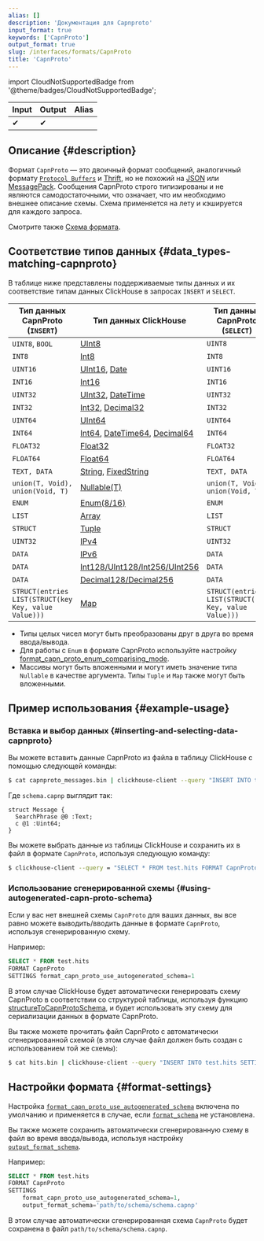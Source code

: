 ```yaml
---
alias: []
description: 'Документация для Capnproto'
input_format: true
keywords: ['CapnProto']
output_format: true
slug: /interfaces/formats/CapnProto
title: 'CapnProto'
---
```


import CloudNotSupportedBadge from '@theme/badges/CloudNotSupportedBadge';

<CloudNotSupportedBadge/>

| Input | Output | Alias |
|-------|--------|-------|
| ✔     | ✔      |       |

## Описание {#description}

Формат `CapnProto` — это двоичный формат сообщений, аналогичный формату [`Protocol Buffers`](https://developers.google.com/protocol-buffers/) и [Thrift](https://en.wikipedia.org/wiki/Apache_Thrift), но не похожий на [JSON](./JSON/JSON.md) или [MessagePack](https://msgpack.org/).
Сообщения CapnProto строго типизированы и не являются самодостаточными, что означает, что им необходимо внешнее описание схемы. Схема применяется на лету и кэшируется для каждого запроса.

Смотрите также [Схема формата](/interfaces/formats/#formatschema).

## Соответствие типов данных {#data_types-matching-capnproto}

В таблице ниже представлены поддерживаемые типы данных и их соответствие типам данных ClickHouse в запросах `INSERT` и `SELECT`.

| Тип данных CapnProto (`INSERT`)                       | Тип данных ClickHouse                                                                                                                                                           | Тип данных CapnProto (`SELECT`)                       |
|------------------------------------------------------|--------------------------------------------------------------------------------------------------------------------------------------------------------------------------------|------------------------------------------------------|
| `UINT8`, `BOOL`                                      | [UInt8](/sql-reference/data-types/int-uint.md)                                                                                                                         | `UINT8`                                              |
| `INT8`                                               | [Int8](/sql-reference/data-types/int-uint.md)                                                                                                                          | `INT8`                                               |
| `UINT16`                                             | [UInt16](/sql-reference/data-types/int-uint.md), [Date](/sql-reference/data-types/date.md)                                                                     | `UINT16`                                             |
| `INT16`                                              | [Int16](/sql-reference/data-types/int-uint.md)                                                                                                                         | `INT16`                                              |
| `UINT32`                                             | [UInt32](/sql-reference/data-types/int-uint.md), [DateTime](/sql-reference/data-types/datetime.md)                                                             | `UINT32`                                             |
| `INT32`                                              | [Int32](/sql-reference/data-types/int-uint.md), [Decimal32](/sql-reference/data-types/decimal.md)                                                              | `INT32`                                              |
| `UINT64`                                             | [UInt64](/sql-reference/data-types/int-uint.md)                                                                                                                        | `UINT64`                                             |
| `INT64`                                              | [Int64](/sql-reference/data-types/int-uint.md), [DateTime64](/sql-reference/data-types/datetime.md), [Decimal64](/sql-reference/data-types/decimal.md) | `INT64`                                              |
| `FLOAT32`                                            | [Float32](/sql-reference/data-types/float.md)                                                                                                                          | `FLOAT32`                                            |
| `FLOAT64`                                            | [Float64](/sql-reference/data-types/float.md)                                                                                                                          | `FLOAT64`                                            |
| `TEXT, DATA`                                         | [String](/sql-reference/data-types/string.md), [FixedString](/sql-reference/data-types/fixedstring.md)                                                         | `TEXT, DATA`                                         |
| `union(T, Void), union(Void, T)`                     | [Nullable(T)](/sql-reference/data-types/date.md)                                                                                                                       | `union(T, Void), union(Void, T)`                     |
| `ENUM`                                               | [Enum(8/16)](/sql-reference/data-types/enum.md)                                                                                                                        | `ENUM`                                               |
| `LIST`                                               | [Array](/sql-reference/data-types/array.md)                                                                                                                            | `LIST`                                               |
| `STRUCT`                                             | [Tuple](/sql-reference/data-types/tuple.md)                                                                                                                            | `STRUCT`                                             |
| `UINT32`                                             | [IPv4](/sql-reference/data-types/ipv4.md)                                                                                                                              | `UINT32`                                             |
| `DATA`                                               | [IPv6](/sql-reference/data-types/ipv6.md)                                                                                                                              | `DATA`                                               |
| `DATA`                                               | [Int128/UInt128/Int256/UInt256](/sql-reference/data-types/int-uint.md)                                                                                                 | `DATA`                                               |
| `DATA`                                               | [Decimal128/Decimal256](/sql-reference/data-types/decimal.md)                                                                                                          | `DATA`                                               |
| `STRUCT(entries LIST(STRUCT(key Key, value Value)))` | [Map](/sql-reference/data-types/map.md)                                                                                                                                | `STRUCT(entries LIST(STRUCT(key Key, value Value)))` |

- Типы целых чисел могут быть преобразованы друг в друга во время ввода/вывода.
- Для работы с `Enum` в формате CapnProto используйте настройку [format_capn_proto_enum_comparising_mode](/operations/settings/settings-formats.md/#format_capn_proto_enum_comparising_mode).
- Массивы могут быть вложенными и могут иметь значение типа `Nullable` в качестве аргумента. Типы `Tuple` и `Map` также могут быть вложенными.

## Пример использования {#example-usage}

### Вставка и выбор данных {#inserting-and-selecting-data-capnproto}

Вы можете вставить данные CapnProto из файла в таблицу ClickHouse с помощью следующей команды:

```bash
$ cat capnproto_messages.bin | clickhouse-client --query "INSERT INTO test.hits SETTINGS format_schema = 'schema:Message' FORMAT CapnProto"
```

Где `schema.capnp` выглядит так:

```capnp
struct Message {
  SearchPhrase @0 :Text;
  c @1 :Uint64;
}
```

Вы можете выбрать данные из таблицы ClickHouse и сохранить их в файл в формате `CapnProto`, используя следующую команду:

```bash
$ clickhouse-client --query = "SELECT * FROM test.hits FORMAT CapnProto SETTINGS format_schema = 'schema:Message'"
```

### Использование сгенерированной схемы {#using-autogenerated-capn-proto-schema}

Если у вас нет внешней схемы `CapnProto` для ваших данных, вы все равно можете выводить/вводить данные в формате `CapnProto`, используя сгенерированную схему.

Например:

```sql
SELECT * FROM test.hits 
FORMAT CapnProto 
SETTINGS format_capn_proto_use_autogenerated_schema=1
```

В этом случае ClickHouse будет автоматически генерировать схему CapnProto в соответствии со структурой таблицы, используя функцию [structureToCapnProtoSchema](/sql-reference/functions/other-functions.md#structure_to_capn_proto_schema), и будет использовать эту схему для сериализации данных в формате CapnProto.

Вы также можете прочитать файл CapnProto с автоматически сгенерированной схемой (в этом случае файл должен быть создан с использованием той же схемы):

```bash
$ cat hits.bin | clickhouse-client --query "INSERT INTO test.hits SETTINGS format_capn_proto_use_autogenerated_schema=1 FORMAT CapnProto"
```

## Настройки формата {#format-settings}

Настройка [`format_capn_proto_use_autogenerated_schema`](../../operations/settings/settings-formats.md/#format_capn_proto_use_autogenerated_schema) включена по умолчанию и применяется в случае, если [`format_schema`](/interfaces/formats#formatschema) не установлена.

Вы также можете сохранить автоматически сгенерированную схему в файл во время ввода/вывода, используя настройку [`output_format_schema`](/operations/settings/formats#output_format_schema). 

Например:

```sql
SELECT * FROM test.hits 
FORMAT CapnProto 
SETTINGS 
    format_capn_proto_use_autogenerated_schema=1,
    output_format_schema='path/to/schema/schema.capnp'
```
В этом случае автоматически сгенерированная схема `CapnProto` будет сохранена в файл `path/to/schema/schema.capnp`.
